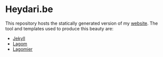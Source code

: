# Heydari.be

This repository hosts the statically generated version of my [website][mine]. The tool and templates used to produce this beauty are:  

- [Jekyll][j]
- [Lagom][lagom]
- [Lagomier][lagomier]

[mine]: https://heydari.be
[j]: http://jekyllrb.com/
[lagom]: https://github.com/swanson/lagom
[lagomier]: https://github.com/kenjdavidson/jekyll-lagomier
